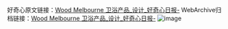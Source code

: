 好奇心原文链接：[Wood Melbourne 卫浴产品_设计_好奇心日报-](https://www.qdaily.com/articles/3465.html)
WebArchive归档链接：[Wood Melbourne 卫浴产品_设计_好奇心日报-](http://web.archive.org/web/20190623152241/https://www.qdaily.com/articles/3465.html)
![image](http://ww3.sinaimg.cn/large/007d5XDply1g3vb1dhrk5j30u03ca19v)